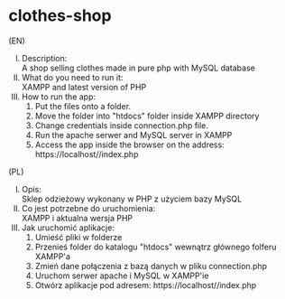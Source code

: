 # clothes-shop
(EN)
<ol type="I">
  <li>
    Description: <br/>
    A shop selling clothes made in pure php with MySQL database
  </li>
<li>
  What do you need to run it: <br/>
  XAMPP and latest version of PHP
 </li>
<li> How to run the app:
  <ol type="1">
		<li>Put the files onto a folder. </li>
    <li>Move the folder into "htdocs" folder inside XAMPP directory </li>
    <li>Change credentials inside connection.php file. </li>
		<li>Run the apache serwer and MySQL server in XAMPP</li>
    <li>Access the app inside the browser on the address: https://localhost/<app directory>/index.php </li>
		</li>
  </ol>
 </ol>
 (PL)
<ol type="I">
  <li>
    Opis: <br/>
    Sklep odzieżowy wykonany w PHP z użyciem bazy MySQL
  </li>
<li>
 Co jest potrzebne do uruchomienia: <br/>
  XAMPP i aktualna wersja PHP
 </li>
<li>Jak uruchomić aplikacje:
  <ol type="1">
		<li>Umieść pliki w folderze </li>
    <li>Przenieś folder do katalogu "htdocs" wewnątrz głównego folferu XAMPP'a </li>
    <li>Zmień dane połączenia z bazą danych w pliku connection.php </li>
		<li>Uruchom serwer apache i MySQL w XAMPP'ie</li>
    <li>Otwórz aplikacje pod adresem: https://localhost/<folder aplikacji>/index.php </li>
		</li>
  </ol>
 </ol>

